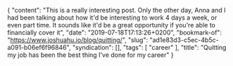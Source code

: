 {
  "content": "This is a really interesting post. Only the other day, Anna and I had been talking about how it'd be interesting to work 4 days a week, or even part time. It sounds like it'd be a great opportunity if you're able to financially cover it",
  "date": "2019-07-18T17:13:26+0200",
  "bookmark-of": "https://www.joshuahu.io/blog/quitting/",
  "slug": "ad1e83d3-c5ec-4b5c-a091-b06ef6f96846",
  "syndication": [],
  "tags": [
    "career"
  ],
  "title": "Quitting my job has been the best thing I've done for my career"
}
